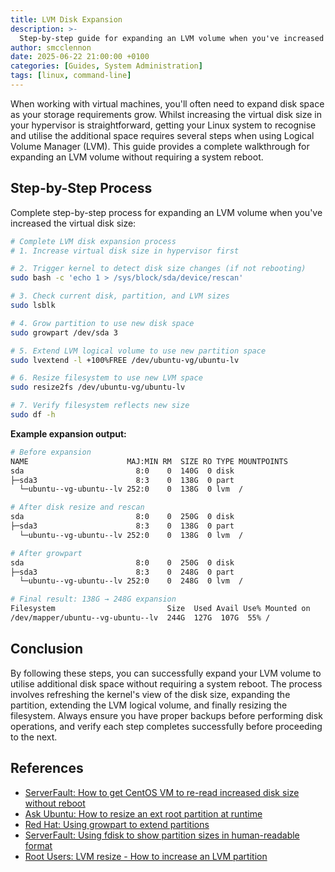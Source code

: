 ```yaml
---
title: LVM Disk Expansion
description: >-
  Step-by-step guide for expanding an LVM volume when you've increased the virtual disk size.
author: smcclennon
date: 2025-06-22 21:00:00 +0100
categories: [Guides, System Administration]
tags: [linux, command-line]
---
```


When working with virtual machines, you'll often need to expand disk space as your storage requirements grow. Whilst increasing the virtual disk size in your hypervisor is straightforward, getting your Linux system to recognise and utilise the additional space requires several steps when using Logical Volume Manager (LVM). This guide provides a complete walkthrough for expanding an LVM volume without requiring a system reboot.

## Step-by-Step Process

Complete step-by-step process for expanding an LVM volume when you've increased the virtual disk size:

```bash
# Complete LVM disk expansion process
# 1. Increase virtual disk size in hypervisor first

# 2. Trigger kernel to detect disk size changes (if not rebooting)
sudo bash -c 'echo 1 > /sys/block/sda/device/rescan'

# 3. Check current disk, partition, and LVM sizes
sudo lsblk

# 4. Grow partition to use new disk space
sudo growpart /dev/sda 3

# 5. Extend LVM logical volume to use new partition space
sudo lvextend -l +100%FREE /dev/ubuntu-vg/ubuntu-lv

# 6. Resize filesystem to use new LVM space
sudo resize2fs /dev/ubuntu-vg/ubuntu-lv

# 7. Verify filesystem reflects new size
sudo df -h
```

**Example expansion output:**
```bash
# Before expansion
NAME                      MAJ:MIN RM  SIZE RO TYPE MOUNTPOINTS
sda                         8:0    0  140G  0 disk 
├─sda3                      8:3    0  138G  0 part 
  └─ubuntu--vg-ubuntu--lv 252:0    0  138G  0 lvm  /

# After disk resize and rescan
sda                         8:0    0  250G  0 disk 
├─sda3                      8:3    0  138G  0 part 
  └─ubuntu--vg-ubuntu--lv 252:0    0  138G  0 lvm  /

# After growpart
sda                         8:0    0  250G  0 disk 
├─sda3                      8:3    0  248G  0 part 
  └─ubuntu--vg-ubuntu--lv 252:0    0  248G  0 lvm  /

# Final result: 138G → 248G expansion
Filesystem                         Size  Used Avail Use% Mounted on
/dev/mapper/ubuntu--vg-ubuntu--lv  244G  127G  107G  55% /
```

## Conclusion

By following these steps, you can successfully expand your LVM volume to utilise additional disk space without requiring a system reboot. The process involves refreshing the kernel's view of the disk size, expanding the partition, extending the LVM logical volume, and finally resizing the filesystem. Always ensure you have proper backups before performing disk operations, and verify each step completes successfully before proceeding to the next.

## References

- [ServerFault: How to get CentOS VM to re-read increased disk size without reboot](https://serverfault.com/questions/306737/how-do-i-get-centos-vm-to-re-read-its-increased-disk-size-without-a-reboot)
- [Ask Ubuntu: How to resize an ext root partition at runtime](https://askubuntu.com/questions/24027/how-can-i-resize-an-ext-root-partition-at-runtime)
- [Red Hat: Using growpart to extend partitions](https://access.redhat.com/solutions/5540131)
- [ServerFault: Using fdisk to show partition sizes in human-readable format](https://serverfault.com/questions/620508/using-fdisk-show-size-in-a-unit-such-as-mb-or-gb)
- [Root Users: LVM resize - How to increase an LVM partition](https://www.rootusers.com/lvm-resize-how-to-increase-an-lvm-partition/)

